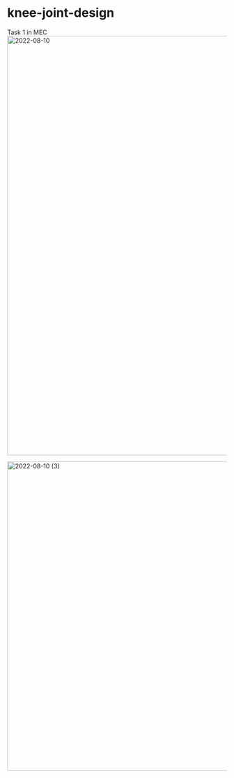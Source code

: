# knee-joint-design
Task 1 in MEC
<img width="960" alt="2022-08-10" src="https://user-images.githubusercontent.com/109549824/185771555-d11974dc-645a-4914-a89b-88cedc1480f3.png">

<img width="708" alt="2022-08-10 (3)" src="https://user-images.githubusercontent.com/109549824/185771558-14a331dd-e04a-4b31-bc9e-55c013f96561.png">

